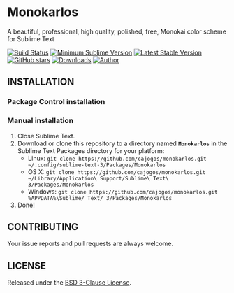 # Monokarlos

A beautiful, professional, high quality, polished, free, Monokai color scheme for Sublime Text

[![Build Status](https://img.shields.io/travis/gerardroche/sublime-monokai-free/master.svg?style=flat-square)](https://travis-ci.org/gerardroche/sublime-monokai-free) [![Minimum Sublime Version](https://img.shields.io/badge/sublime-%3E%3D%203.0-brightgreen.svg?style=flat-square)](https://sublimetext.com) [![Latest Stable Version](https://img.shields.io/github/tag/gerardroche/sublime-monokai-free.svg?style=flat-square&label=stable)](https://github.com/gerardroche/sublime-monokai-free/tags) [![GitHub stars](https://img.shields.io/github/stars/gerardroche/sublime-monokai-free.svg?style=flat-square)](https://github.com/gerardroche/sublime-monokai-free/stargazers) [![Downloads](https://img.shields.io/packagecontrol/dt/Monokarlos.svg?style=flat-square)](https://packagecontrol.io/packages/Monokarlos) [![Author](https://img.shields.io/badge/twitter-gerardroche-blue.svg?style=flat-square)](https://twitter.com/gerardroche)

## INSTALLATION

### Package Control installation

### Manual installation

1. Close Sublime Text.
2. Download or clone this repository to a directory named **`Monokarlos`** in the Sublime Text Packages directory for your platform:
    * Linux: `git clone https://github.com/cajogos/monokarlos.git ~/.config/sublime-text-3/Packages/Monokarlos`
    * OS X: `git clone https://github.com/cajogos/monokarlos.git ~/Library/Application\ Support/Sublime\ Text\ 3/Packages/Monokarlos`
    * Windows: `git clone https://github.com/cajogos/monokarlos.git %APPDATA%\Sublime/ Text/ 3/Packages/Monokarlos`
3. Done!

## CONTRIBUTING

Your issue reports and pull requests are always welcome.

## LICENSE

Released under the [BSD 3-Clause License](LICENSE).
